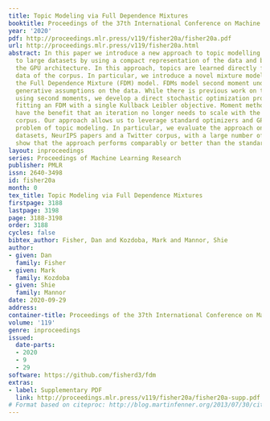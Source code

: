 ```yaml
---
title: Topic Modeling via Full Dependence Mixtures
booktitle: Proceedings of the 37th International Conference on Machine Learning
year: '2020'
pdf: http://proceedings.mlr.press/v119/fisher20a/fisher20a.pdf
url: http://proceedings.mlr.press/v119/fisher20a.html
abstract: In this paper we introduce a new approach to topic modelling that scales
  to large datasets by using a compact representation of the data and by leveraging
  the GPU architecture. In this approach, topics are learned directly from the co-occurrence
  data of the corpus. In particular, we introduce a novel mixture model which we term
  the Full Dependence Mixture (FDM) model. FDMs model second moment under general
  generative assumptions on the data. While there is previous work on topic modeling
  using second moments, we develop a direct stochastic optimization procedure for
  fitting an FDM with a single Kullback Leibler objective. Moment methods in general
  have the benefit that an iteration no longer needs to scale with the size of the
  corpus. Our approach allows us to leverage standard optimizers and GPUs for the
  problem of topic modeling. In particular, we evaluate the approach on two large
  datasets, NeurIPS papers and a Twitter corpus, with a large number of topics, and
  show that the approach performs comparably or better than the standard benchmarks.
layout: inproceedings
series: Proceedings of Machine Learning Research
publisher: PMLR
issn: 2640-3498
id: fisher20a
month: 0
tex_title: Topic Modeling via Full Dependence Mixtures
firstpage: 3188
lastpage: 3198
page: 3188-3198
order: 3188
cycles: false
bibtex_author: Fisher, Dan and Kozdoba, Mark and Mannor, Shie
author:
- given: Dan
  family: Fisher
- given: Mark
  family: Kozdoba
- given: Shie
  family: Mannor
date: 2020-09-29
address: 
container-title: Proceedings of the 37th International Conference on Machine Learning
volume: '119'
genre: inproceedings
issued:
  date-parts:
  - 2020
  - 9
  - 29
software: https://github.com/fisherd3/fdm
extras:
- label: Supplementary PDF
  link: http://proceedings.mlr.press/v119/fisher20a/fisher20a-supp.pdf
# Format based on citeproc: http://blog.martinfenner.org/2013/07/30/citeproc-yaml-for-bibliographies/
---
```

